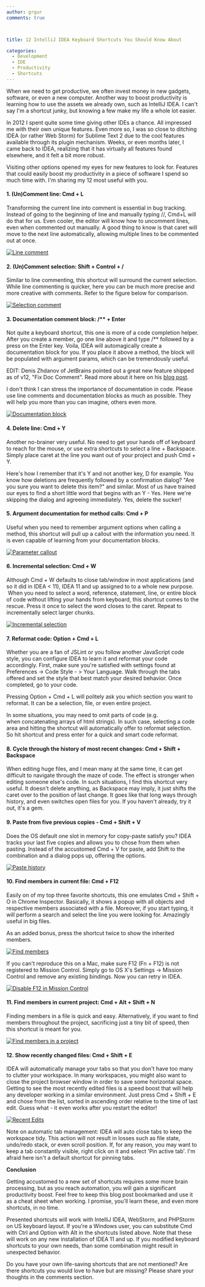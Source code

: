 ```yaml
---
author: grgur
comments: true



title: 12 IntelliJ IDEA Keyboard Shortcuts You Should Know About

categories:
  - Development
  - IDE
  - Productivity
  - Shortcuts
---
```


When we need to get productive, we often invest money in new gadgets, software, or even a new computer. Another way to boost productivity is learning how to use the assets we already own, such as IntelliJ IDEA. I can't say I'm a shortcut junky, but knowing a few make my life a whole lot easier.





In 2012 I spent quite some time giving other IDEs a chance. All impressed me with their own unique features. Even more so, I was so close to ditching IDEA (or rather Web Storm) for Sublime Text 2 due to the cool features available through its plugin mechanism. Weeks, or even months later, I came back to IDEA, realizing that it has virtually all features found elsewhere, and it felt a bit more robust.





Visiting other options opened my eyes for new features to look for. Features that could easily boost my productivity in a piece of software I spend so much time with. I'm sharing my 12 most useful with you.





#### 1. (Un)Comment line: Cmd + L





Transforming the current line into comment is essential in bug tracking. Instead of going to the beginning of line and manually typing //, Cmd+L will do that for us. Even cooler, the editor will know how to uncomment lines, even when commented out manually. A good thing to know is that caret will move to the next line automatically, allowing multiple lines to be commented out at once.





[![Line comment](http://moduscreate.com/wp-content/uploads/2012/12/line-comment2.png)](http://moduscreate.com/12-intellij-idea-keyboard-shortcuts/line-comment/)





#### 2. (Un)Comment selection: Shift + Control + /





Similar to line commenting, this shortcut will surround the current selection. While line commenting is quicker, here you can be much more precise and more creative with comments. Refer to the figure below for comparison.





[![Selection comment](http://moduscreate.com/wp-content/uploads/2012/12/selection-comment2.png)](http://moduscreate.com/12-intellij-idea-keyboard-shortcuts/selection-comment/)





#### 3. Documentation comment block: /** + Enter





Not quite a keyboard shortcut, this one is more of a code completion helper. After you create a member, go one line above it and type /** followed by a press on the Enter key. Voila, IDEA will automagically create a documentation block for you. If you place it above a method, the block will be populated with argument params, which can be tremendously useful.





EDIT: Denis Zhdanov of JetBrains pointed out a great new feature shipped as of v12, "Fix Doc Comment". Read more about it here on his [blog post](http://blogs.jetbrains.com/idea/2012/09/fix-doc-comment-action-is-available/).





I don't think I can stress the importance of documentation in code. Please use line comments and documentation blocks as much as possible. They will help you more than you can imagine, others even more.





[![Documentation block](http://moduscreate.com/wp-content/uploads/2012/12/documentation-block2.png)](http://moduscreate.com/12-intellij-idea-keyboard-shortcuts/documentation-block/)





#### 4. Delete line: Cmd + Y





Another no-brainer very useful. No need to get your hands off of keyboard to reach for the mouse, or use extra shortcuts to select a line + Backspace. Simply place caret at the line you want out of your project and push Cmd + Y.





Here's how I remember that it's Y and not another key, D for example. You know how deletions are frequently followed by a confirmation dialog? "Are you sure you want to delete this item?" and similar. Most of us have trained our eyes to find a short little word that begins with an Y - Yes. Here we're skipping the dialog and agreeing immediately. Yes, delete the sucker!





#### 5. Argument documentation for method calls: Cmd + P





Useful when you need to remember argument options when calling a method, this shortcut will pull up a callout with the information you need. It is even capable of learning from your documentation blocks.





[![Parameter callout](http://moduscreate.com/wp-content/uploads/2012/12/param-callout2.png)](http://moduscreate.com/12-intellij-idea-keyboard-shortcuts/param-callout/)





#### 6. Incremental selection: Cmd + W





Although Cmd + W defaults to close tab/window in most applications (and so it did in IDEA < 11), IDEA 11 and up assigned to to a whole new purpose.  When you need to select a word, reference, statement, line, or entire block of code without lifting your hands from keyboard, this shortcut comes to the rescue. Press it once to select the word closes to the caret. Repeat to incrementally select larger chunks.





[![Incremental selection](http://moduscreate.com/wp-content/uploads/2012/12/incremental-selection12.gif)](http://moduscreate.com/12-intellij-idea-keyboard-shortcuts/incremental-selection-2/)





#### 7. Reformat code: Option + Cmd + L





Whether you are a fan of JSLint or you follow another JavaScript code style, you can configure IDEA to learn it and reformat your code accordingly. First, make sure you're satisfied with settings found at Preferences -> Code Style - > Your Language. Walk through the tabs offered and set the style that best match your desired behavior. Once completed, go to your code.





Pressing Option + Cmd + L will politely ask you which section you want to reformat. It can be a selection, file, or even entire project.





In some situations, you may need to omit parts of code (e.g. when concatenating arrays of html strings). In such case, selecting a code area and hitting the shortcut will automatically offer to reformat selection. So hit shortcut and press enter for a quick and smart code reformat.





#### 8. Cycle through the history of most recent changes: Cmd + Shift + Backspace





When editing huge files, and I mean many at the same time, it can get difficult to navigate through the maze of code. The effect is stronger when editing someone else's code. In such situations, I find this shortcut very useful. It doesn't delete anything, as Backspace may imply, it just shifts the caret over to the position of last change. It goes like that long ways through history, and even switches open files for you. If you haven't already, try it out, it's a gem.





#### 9. Paste from five previous copies - Cmd + Shift + V





Does the OS default one slot in memory for copy-paste satisfy you? IDEA tracks your last five copies and allows you to chose from them when pasting. Instead of the accustomed Cmd + V for paste, add Shift to the combination and a dialog pops up, offering the options.





[![Paste history](http://moduscreate.com/wp-content/uploads/2012/12/paste-history12.png)](http://moduscreate.com/12-intellij-idea-keyboard-shortcuts/paste-history-2/)





#### 10. Find members in current file: Cmd + F12





Easily on of my top three favorite shortcuts, this one emulates Cmd + Shift + O in Chrome Inspector. Basically, it shows a popup with all objects and respective members associated with a file. Moreover, if you start typing, it will perform a search and select the line you were looking for. Amazingly useful in big files.





As an added bonus, press the shortcut twice to show the inherited members.





[![Find members](http://moduscreate.com/wp-content/uploads/2012/12/find-members2.png)](http://moduscreate.com/12-intellij-idea-keyboard-shortcuts/find-members/)





If you can't reproduce this on a Mac, make sure F12 (Fn + F12) is not registered to Mission Control. Simply go to OS X's Settings -> Mission Control and remove any existing bindings. Now you can retry in IDEA.





[![Disable F12 in Mission Control](http://moduscreate.com/wp-content/uploads/2012/12/disable-f12-mission-control2.png)](http://moduscreate.com/12-intellij-idea-keyboard-shortcuts/disable-f12-mission-control/)





#### 11. Find members in current project: Cmd + Alt + Shift + N





Finding members in a file is quick and easy. Alternatively, if you want to find members throughout the project, sacrificing just a tiny bit of speed, then this shortcut is meant for you.





[![Find members in a project](http://moduscreate.com/wp-content/uploads/2012/12/find-project-members2.png)](http://moduscreate.com/12-intellij-idea-keyboard-shortcuts/find-project-members/)





#### 12. Show recently changed files: Cmd + Shift + E





IDEA will automatically manage your tabs so that you don't have too many to clutter your workspace. In many workspaces, you might also want to close the project browser window in order to save some horizontal space. Getting to see the most recently edited files is a speed boost that will help any developer working in a similar environment. Just press Cmd + Shift + E and chose from the list, sorted in ascending order relative to the time of last edit. Guess what - it even works after you restart the editor!





[![Recent Edits](http://moduscreate.com/wp-content/uploads/2012/12/recent-edits2.png)](http://moduscreate.com/12-intellij-idea-keyboard-shortcuts/recent-edits/)





Note on automatic tab management: IDEA will auto close tabs to keep the workspace tidy. This action will not result in losses such as file state, undo/redo stack, or even scroll position. If, for any reason, you may want to keep a tab constantly visible, right click on it and select 'Pin active tab'. I'm afraid here isn't a default shortcut for pinning tabs.





**Conclusion**





Getting accustomed to a new set of shortcuts requires some more brain processing, but as you reach automation, you will gain a significant productivity boost. Feel free to keep this blog post bookmarked and use it as a cheat sheet when working. I promise, you'll learn these, and even more shortcuts, in no time.





Presented shortcuts will work with IntelliJ IDEA, WebStorm, and PHPStorm on US keyboard layout. If you're a Windows user, you can substitute Cmd with Ctrl and Option with Alt in the shortcuts listed above. Note that these will work on any new installation of IDEA 11 and up. If you modified keyboard shortcuts to your own needs, than some combination might result in unexpected behavior.





Do you have your own life-saving shortcuts that are not mentioned? Are there shortcuts you would love to have but are missing? Please share your thoughts in the comments section.



